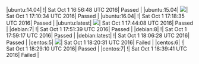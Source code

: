 |ubuntu:14.04| \![](https://cdn.rawgit.com/Neilpang/letest/master/status/ubuntu-14.04.svg?1475341008)| Sat Oct  1 16:56:48 UTC 2016| Passed |
|ubuntu:15.04| ![](https://cdn.rawgit.com/Neilpang/letest/master/status/ubuntu-15.04.svg?1475341834)| Sat Oct  1 17:10:34 UTC 2016| Passed |
|ubuntu:16.04| \![](https://cdn.rawgit.com/Neilpang/letest/master/status/ubuntu-16.04.svg?1475342315)| Sat Oct  1 17:18:35 UTC 2016| Passed |
|ubuntu:latest| ![](https://cdn.rawgit.com/Neilpang/letest/master/status/ubuntu-latest.svg?1475343848)| Sat Oct  1 17:44:08 UTC 2016| Passed |
|debian:7| \![](https://cdn.rawgit.com/Neilpang/letest/master/status/debian-7.svg?1475344299)| Sat Oct  1 17:51:39 UTC 2016| Passed |
|debian:8| \![](https://cdn.rawgit.com/Neilpang/letest/master/status/debian-8.svg?1475344757)| Sat Oct  1 17:59:17 UTC 2016| Passed |
|debian:latest| \![](https://cdn.rawgit.com/Neilpang/letest/master/status/debian-latest.svg?1475345188)| Sat Oct  1 18:06:28 UTC 2016| Passed |
|centos:5| ![](https://cdn.rawgit.com/Neilpang/letest/master/status/centos-5.svg?1475346031)| Sat Oct  1 18:20:31 UTC 2016| Failed |
|centos:6| \![](https://cdn.rawgit.com/Neilpang/letest/master/status/centos-6.svg?1475346550)| Sat Oct  1 18:29:10 UTC 2016| Passed |
|centos:7| \![](https://cdn.rawgit.com/Neilpang/letest/master/status/centos-7.svg?1475347181)| Sat Oct  1 18:39:41 UTC 2016| Failed |
